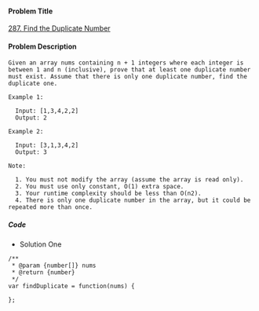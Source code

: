 #### Problem Title
[287. Find the Duplicate Number](https://leetcode.com/problems/find-the-duplicate-number/)
#### Problem Description
```
Given an array nums containing n + 1 integers where each integer is between 1 and n (inclusive), prove that at least one duplicate number must exist. Assume that there is only one duplicate number, find the duplicate one.

Example 1:

  Input: [1,3,4,2,2]
  Output: 2

Example 2:

  Input: [3,1,3,4,2]
  Output: 3

Note:

  1. You must not modify the array (assume the array is read only).
  2. You must use only constant, O(1) extra space.
  3. Your runtime complexity should be less than O(n2).
  4. There is only one duplicate number in the array, but it could be repeated more than once.

```

##### Code

- Solution One
```
/**
 * @param {number[]} nums
 * @return {number}
 */
var findDuplicate = function(nums) {
    
};
```
